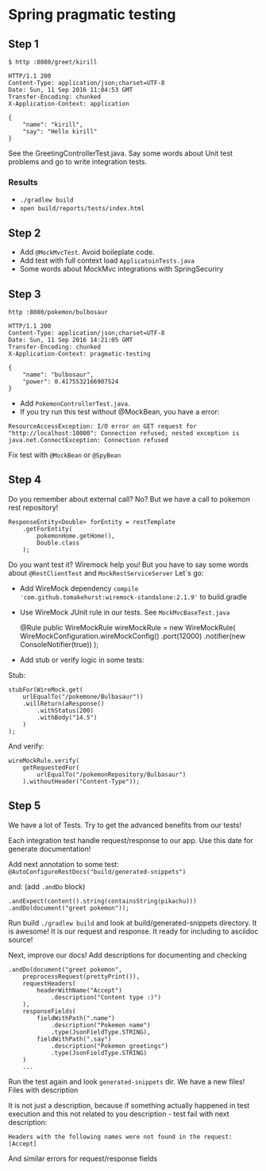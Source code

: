 # Spring pragmatic testing

## Step 1

    $ http :8080/greet/kirill
    
    HTTP/1.1 200
    Content-Type: application/json;charset=UTF-8
    Date: Sun, 11 Sep 2016 11:04:53 GMT
    Transfer-Encoding: chunked
    X-Application-Context: application
    
    {
        "name": "kirill",
        "say": "Hello kirill"
    }

See the GreetingControllerTest.java. Say some words about Unit test problems and go to write integration tests.

### Results

* `./gradlew build`
* `open build/reports/tests/index.html`

## Step 2

* Add `@MockMvcTest`. Avoid boileplate code. 
* Add test with full context load `ApplicatoinTests.java`
* Some words about MockMvc integrations with SpringSecuriry

## Step 3

    http :8080/pokemon/bulbosaur
    
    HTTP/1.1 200
    Content-Type: application/json;charset=UTF-8
    Date: Sun, 11 Sep 2016 14:21:05 GMT
    Transfer-Encoding: chunked
    X-Application-Context: pragmatic-testing
    
    {
        "name": "bulbosaur",
        "power": 0.4175532166907524
    }
    
* Add `PokemonControllerTest.java`. 
* If you try run this test without @MockBean, you have a error:

```
ResourceAccessException: I/O error on GET request for 
"http://localhost:10000": Connection refused; nested exception is java.net.ConnectException: Connection refused
```

Fix test with `@MockBean` or `@SpyBean` 

## Step 4

Do you remember about external call? No? But we have a call to pokemon rest repository!

    ResponseEntity<Double> forEntity = restTemplate
        .getForEntity(
            pokemonHome.getHome(), 
            Double.class
        );

Do you want test it? Wiremock help you! But you have to say some words about `@RestClientTest` and `MockRestServiceServer`
Let`s go:

* Add WireMock dependency `compile 'com.github.tomakehurst:wiremock-standalone:2.1.9'` to build.gradle
* Use WireMock JUnit rule in our tests. See `MockMvcBaseTest.java`


    @Rule
    public WireMockRule wireMockRule = new WireMockRule(
        WireMockConfiguration.wireMockConfig()
            .port(12000)
            .notifier(new ConsoleNotifier(true))
    );
    
* Add stub or verify logic in some tests:
 
Stub:

    stubFor(WireMock.get(
        urlEqualTo("/pokemone/Bulbasaur"))
        .willReturn(aResponse()
            .withStatus(200)
            .withBody("14.5")
        )
    );
    
And verify:
    
    wireMockRule.verify(
        getRequestedFor(
            urlEqualTo("/pokemonRepository/Bulbasaur")
        ).withoutHeader("Content-Type"));
        
## Step 5
                
We have a lot of Tests. Try to get the advanced benefits from our tests!

Each integration test handle request/response to our app. Use this date for generate documentation!

Add next annotation to some test: `@AutoConfigureRestDocs("build/generated-snippets")`

and: (add `.andDo` block)

    .andExpect(content().string(containsString(pikachu)))
    .andDo(document("greet pokemon"));
    
Run build `./gradlew build` and look at build/generated-snippets directory. It is awesome! It is our request and response. It ready for including to asciidoc source!
    
Next, improve our docs! Add descriptions for documenting and checking
    
    .andDo(document("greet pokemon",
        preprocessRequest(prettyPrint()),
        requestHeaders(
            headerWithName("Accept")
                .description("Content type :)")
        ),
        responseFields(
            fieldWithPath(".name")
                .description("Pokemon name")
                .type(JsonFieldType.STRING),
            fieldWithPath(".say")
                .description("Pokemon greetings")
                .type(JsonFieldType.STRING)
        )
        ...

Run the test again and look `generated-snippets` dir. We have a new files! Files with description
        
It is not just a description, because if something actually happened in test execution and this not related to you description - test fail with next description:
        
`Headers with the following names were not found in the request: [Accept]`

And similar errors for request/response fields